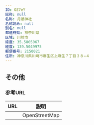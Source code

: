 ```yaml
---
ID: OZ7eY
総称: null
名称: 月讀神社
名称読み: null
別名: null
都道府県: 神奈川県
区域: 川崎市
緯度: 35.5805067
経度: 139.5049975
郵便番号: 2150021
住所: 神奈川県川崎市麻生区上麻生７丁目３８−４
---
```


## その他

### 参考URL

| URL | 説明          |
| --- | ------------- |
|     | OpenStreetMap |
